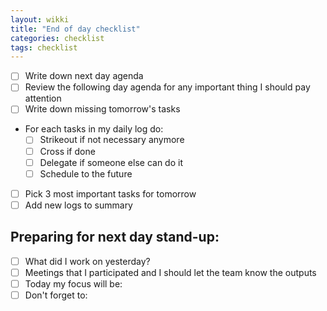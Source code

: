 ```yaml
---
layout: wikki
title: "End of day checklist"
categories: checklist
tags: checklist
---
```


- [ ] Write down next day agenda
- [ ] Review the following day agenda for any important thing I should pay attention
- [ ] Write down missing tomorrow's tasks
- For each tasks in my daily log do:
	- [ ] Strikeout if not necessary anymore
	- [ ] Cross if done
	- [ ] Delegate if someone else can do it
	- [ ] Schedule to the future
- [ ] Pick 3 most important tasks for tomorrow
- [ ] Add new logs to summary

## Preparing for next day stand-up:

- [ ] What did I work on yesterday?
- [ ] Meetings that I participated and I should let the team know the outputs
- [ ] Today my focus will be:
- [ ] Don't forget to:
